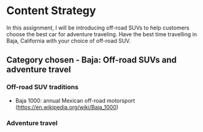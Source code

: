 # Content Strategy
In this assignment, I will be introducing off-road SUVs to help customers choose the best car for adventure traveling. Have the best time travelling in Baja, California with your choice of off-road SUV. 
## Category chosen - Baja: Off-road SUVs and adventure travel

### Off-road SUV traditions
- Baja 1000: annual Mexican off-road motorsport (https://en.wikipedia.org/wiki/Baja_1000)

### Adventure travel
